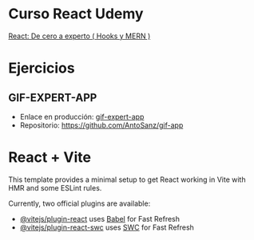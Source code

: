 # Curso React Udemy
[React: De cero a experto ( Hooks y MERN )](https://www.udemy.com/course/react-cero-experto/)


# Ejercicios

## GIF-EXPERT-APP

* Enlace en producción: [gif-expert-app](https://gif-expert-app-asanz.netlify.app/)
* Repositorio: https://github.com/AntoSanz/gif-app


# React + Vite

This template provides a minimal setup to get React working in Vite with HMR and some ESLint rules.

Currently, two official plugins are available:

- [@vitejs/plugin-react](https://github.com/vitejs/vite-plugin-react/blob/main/packages/plugin-react/README.md) uses [Babel](https://babeljs.io/) for Fast Refresh
- [@vitejs/plugin-react-swc](https://github.com/vitejs/vite-plugin-react-swc) uses [SWC](https://swc.rs/) for Fast Refresh
